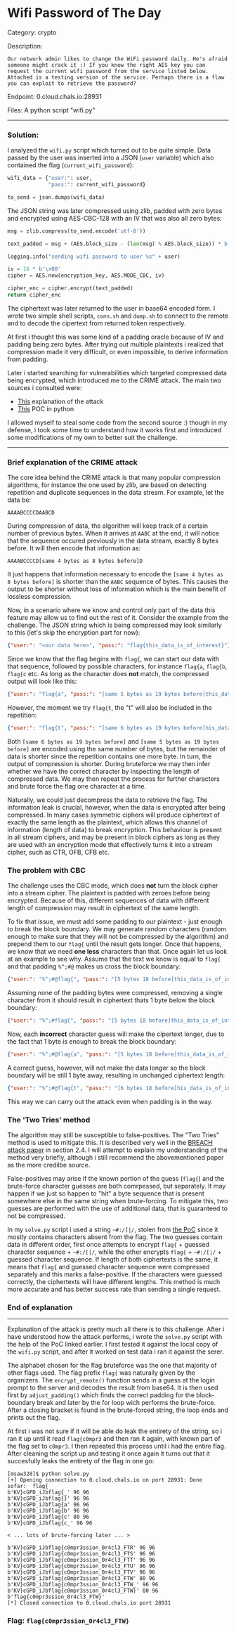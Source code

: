 # Wifi Password of The Day

Category: crypto

Description:
```
Our network admin likes to change the WiFi password daily. He's afraid someone might crack it :) If you know the right AES key you can request the current wifi password from the service listed below. Attached is a testing version of the service. Perhaps there is a flaw you can exploit to retrieve the password?
```

Endpoint: 0.cloud.chals.io:28931 

Files: A python script "wifi.py"


---
### Solution:

I analyzed the `wifi.py` script which turned out to be quite simple. Data passed by the user was inserted into a JSON (`user` variable) which also contained the flag (`current_wifi_password`):
```python
wifi_data = {"user:": user,
             "pass:": current_wifi_password}

to_send = json.dumps(wifi_data)
```
The JSON string was later compressed using zlib, padded with zero bytes and encrypted using AES-CBC-128 with an IV that was also all zero bytes:
```python
msg = zlib.compress(to_send.encode('utf-8'))

text_padded = msg + (AES.block_size - (len(msg) % AES.block_size)) * b'\x00'

logging.info("sending wifi password to user %s" + user)

iv = 16 * b'\x00'
cipher = AES.new(encryption_key, AES.MODE_CBC, iv)

cipher_enc = cipher.encrypt(text_padded)
return cipher_enc
```
The ciphertext was later returned to the user in base64 encoded form. I wrote two simple shell scripts, `conn.sh` and `dump.sh` to connect to the remote and to decode the cipertext from returned token respectively.

At first i thought this was some kind of a padding oracle because of IV and padding being zero bytes. After trying out multiple plaintexts i realized that compression made it very difficult, or even impossible, to derive information from padding.

Later i started searching for vulnerabilities which targeted compressed data being encrypted, which introduced me to the CRIME attack. The main two sources i consulted were:
  - [This](
https://shainer.github.io/crypto/2017/01/02/crime-attack.html) explanation of the attack
  - [This](https://github.com/mpgn/CRIME-poc) POC in python
  
I allowed myself to steal some code from the second source :) though in my defense, i took some time to understand how it works first and introduced some modifications of my own to better suit the challenge.

---
### Brief explanation of the CRIME attack
The core idea behind the CRIME attack is that many popular compression algorithms, for instance the one used by zlib, are based on detecting repetition and duplicate sequences in the data stream. For example, let the data be:
```
AAAABCCCCDAABCD
```
During compression of data, the algorithm will keep track of a certain number of previous bytes. When it arrives at `AABC` at the end, it will notice that the sequence occured previously in the data stream, exactly 8 bytes before. It will then encode that information as:
```
AAAABCCCCD[same 4 bytes as 8 bytes before]D
```
It just happens that information necessary to encode the `[same 4 bytes as 8 bytes before]` is shorter than the `AABC` sequence of bytes. This causes the output to be shorter without loss of information which is the main benefit of lossless compression.

Now, in a scenario where we know and control only part of the data this feature may allow us to find out the rest of it. Consider the example from the challenge. The JSON string which is being compressed may look similarly to this (let's skip the encryption part for now):
```json
{"user:": "<our data here>", "pass:": "flag{this_data_is_of_interest}"}
```
Since we know that the flag begins with `flag{`, we can start our data with that sequence, followed by possible characters, for instance `flag{a`, `flag{b`, `flag{c` etc. As long as the character does **not** match, the compressed output will look like this:
```json
{"user:": "flag{a", "pass:": "[same 5 bytes as 19 bytes before]this_data_is_of_interest}"}
```
However, the moment we try `flag{t`, the "t" will also be included in the repetition:
```json
{"user:": "flag{t", "pass:": "[same 6 bytes as 19 bytes before]his_data_is_of_interest}"}
```
Both `[same 6 bytes as 19 bytes before]` and `[same 5 bytes as 19 bytes before]` are encoded using the same number of bytes, but the remainder of data is shorter since the repetition contains one more byte. In turn, the output of compression is shorter. During bruteforce we may then infer whether we have the correct character by inspecting the length of compressed data. We may then repeat the process for further characters and brute force the flag one character at a time.

Naturally, we could just decompress the data to retrieve the flag. The information leak is crucial, however, when the data is encrypted after being compressed. In many cases symmetric ciphers will produce ciphertext of exactly the same length as the plaintext, which allows this channel of information (length of data) to break encryption. This behaviour is present in all stream ciphers, and may be present in block ciphers as long as they are used with an encryption mode that effectively turns it into a stream cipher, such as CTR, OFB, CFB etc.

### The problem with CBC
The challenge uses the CBC mode, which does **not** turn the block cipher into a stream cipher. The plaintext is padded with zeroes before being encrypted. Because of this, different sequences of data with different length of compression may result in ciphertext of the same length.

To fix that issue, we must add some padding to our plaintext - just enough to break the block boundary. We may generate random characters (random enough to make sure that they will not be compressed by the algorithm) and prepend them to our `flag{` until the result gets longer. Once that happens, we know that we need **one less** characters than that. Once again let us look at an example to see why. Assume that the text we know is equal to `flag{` and that padding `%^;#@` makes us cross the block boundary:
```json
{"user:": "%^;#@flag{", "pass:": "[5 bytes 18 before]this_data_is_of_interest}"}
```
Assuming none of the padding bytes were compressed, removing a single character from it should result in ciphertext thats 1 byte below the block boundary:
```json
{"user:": "%^;#flag{", "pass:": "[5 bytes 18 before]this_data_is_of_interest}"}
```
Now, each **incorrect** character guess will make the cipertext longer, due to the fact that 1 byte is enough to break the block boundary:
```json
{"user:": "%^;#@flag{a", "pass:": "[5 bytes 18 before]this_data_is_of_interest}"}
```
A correct guess, however, will not make the data longer so the block boundary will be still 1 byte away, resulting in unchanged ciphertext length:
```json
{"user:": "%^;#@flag{t", "pass:": "[6 bytes 18 before]his_data_is_of_interest}"}
```
This way we can carry out the attack even when padding is in the way.

### The 'Two Tries' method
The algorithm may still be susceptible to false-positives. The "Two Tries" method is used to mitigate this. It is described very well in the [BREACH attack paper](http://breachattack.com/resources/BREACH%20-%20SSL,%20gone%20in%2030%20seconds.pdf) in section 2.4. I will attempt to explain my understanding of the method very briefly, although i still recommend the abovementioned paper as the more credilbe source.

False-positives may arise if the known portion of the guess (`flag{`) and the brute-force character guesses are both comrpessed, but separately. It may happen if we just so happen to "hit" a byte sequence that is present somewhere else in the same string when brute-forcing. To mitigate this, two guesses are performed with the use of additional data, that is guaranteed to not be compressed.

In my `solve.py` script i used a string `~#:/[|/`, stolen from [the PoC](https://github.com/mpgn/CRIME-poc) since it mostly contains characters absent from the flag.
The two guesses contain data in different order, first once attempts to encrypt `flag{` + guessed character sequence + `~#:/[|/`, while the other encrypts `flag{` + `~#:/[|/` + guessed character sequence. If length of both ciphertexts is the same, it means that `flag{` and guessed character sequence were compressed separately and this marks a false-positive. If the characters were guessed correctly, the ciphertexts will have different lengths. This method is much more accurate and has better success rate than sending a single request.
### End of explanation
---

Explanation of the attack is pretty much all there is to this challenge. After i have understood how the attack performs, i wrote the `solve.py` script with the help of the PoC linked earlier. I first tested it against the local copy of the `wifi.py` script, and after it worked on test data i ran it against the serer.

The alphabet chosen for the flag bruteforce was the one that majority of other flags used. The flag prefix `flag{` was naturally given by the organizers. The `encrypt_remote()` function sends in a guess at the login prompt to the server and decodes the result from base64. It is then used first by `adjust_padding()` which finds the correct padding for the block-boundary break and later by the for loop wich performs the brute-force. After a closing bracket is found in the brute-forced string, the loop ends and prints out the flag.

At first i was not sure if it will be able do leak the entirety of the string, so i ran it up until it read `flag{c0mpr3` and then ran it again, with known part of the flag set to `c0mpr3`. I then repeated this process until i had the entire flag. After cleaning the script up and testing it once again it turns out that it succesfully leaks the entirety of the flag in one go:

```
[msaw328]$ python solve.py 
[+] Opening connection to 0.cloud.chals.io on port 28931: Done
sofar:  flag{
b'KV}cGPD_iJbflag{_' 96 96
b'KV}cGPD_iJbflag{}' 96 96
b'KV}cGPD_iJbflag{a' 96 96
b'KV}cGPD_iJbflag{b' 96 96
b'KV}cGPD_iJbflag{c' 80 96
b'KV}cGPD_iJbflag{c_' 96 96

< ... lots of brute-forcing later ... >

b'KV}cGPD_iJbflag{c0mpr3ssion_0r4cl3_FTR' 96 96
b'KV}cGPD_iJbflag{c0mpr3ssion_0r4cl3_FTS' 96 96
b'KV}cGPD_iJbflag{c0mpr3ssion_0r4cl3_FTT' 96 96
b'KV}cGPD_iJbflag{c0mpr3ssion_0r4cl3_FTU' 96 96
b'KV}cGPD_iJbflag{c0mpr3ssion_0r4cl3_FTV' 96 96
b'KV}cGPD_iJbflag{c0mpr3ssion_0r4cl3_FTW' 80 96
b'KV}cGPD_iJbflag{c0mpr3ssion_0r4cl3_FTW_' 96 96
b'KV}cGPD_iJbflag{c0mpr3ssion_0r4cl3_FTW}' 80 96
b'flag{c0mpr3ssion_0r4cl3_FTW}'
[*] Closed connection to 0.cloud.chals.io port 28931
```

### Flag: `flag{c0mpr3ssion_0r4cl3_FTW}`
